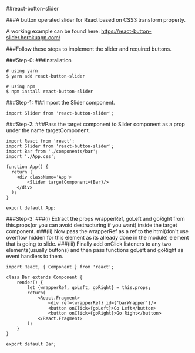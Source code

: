 ##react-button-slider

###A button operated slider for React based on CSS3 transform property.

A working example can be found here: https://react-button-slider.herokuapp.com/

###Follow these steps to implement the slider and required buttons. 

###Step-0: 
###Installation

```
# using yarn
$ yarn add react-button-slider

# using npm
$ npm install react-button-slider
```

###Step-1: 
###Import the Slider component.

``` 
import Slider from 'react-button-slider';
```

###Step-2: 
###Pass the target component to Slider component as a prop under the name targetComponent.

```
import React from 'react';
import Slider from 'react-button-slider';
import Bar from './components/bar';
import './App.css';

function App() {
  return (
    <div className='App'>
        <Slider targetComponent={Bar}/>
    </div>
  );
}

export default App;
```

###Step-3: 
###(i) Extract the props wrapperRef, goLeft and goRight from this.props(or you can avoid destructuring if you want) inside the target component. 
###(ii) Now pass the wrapperRef as a ref to the html(don't use overflow hidden for this element as its already done in the module) element that is going to slide. 
###(iii) Finally add onClick listeners to any two elements(usually buttons) and then pass functions goLeft and goRight as event handlers to them.

```
import React, { Component } from 'react';

class Bar extends Component {
    render() {
        let {wrapperRef, goLeft, goRight} = this.props;
        return(
            <React.Fragment>
                <div ref={wrapperRef} id={'barWrapper'}/>
                <button onClick={goLeft}>Go Left</button>
                <button onClick={goRight}>Go Right</button>
            </React.Fragment>
        );
    }
}

export default Bar;
```
